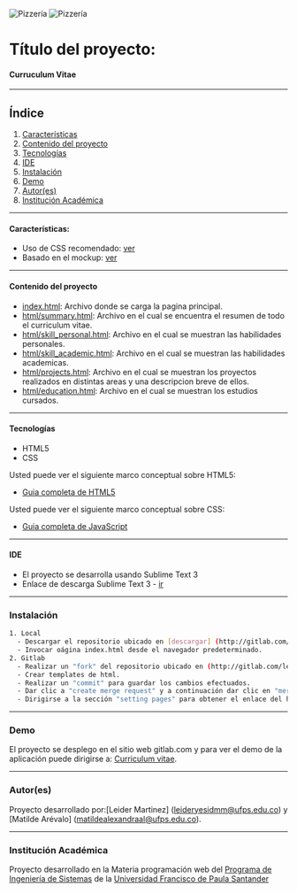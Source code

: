 ![Pizzería](./images/encabezado.png)
![Pizzería](./images/encabezado.png)
# Título del proyecto:

#### Curruculum Vitae 
***
## Índice
1. [Características](#características)
2. [Contenido del proyecto](#contenido-del-proyecto)
3. [Tecnologías](#tecnologías)
4. [IDE](#ide)
5. [Instalación](#instalación)
6. [Demo](#demo)
7. [Autor(es)](#autores)
8. [Institución Académica](#institución-académica)
***

#### Características:
  - Uso de CSS recomendado: [ver](https://gitlab.com/leiderMartinez/my-curriculum/-/tree/master/css)
  - Basado en el mockup: [ver](https://www.dropbox.com/s/s8u22zgwl1ipacn/Actividad%20Hoja%20de%20Vida-ufps-CSS.pdf?dl=0)
***

  #### Contenido del proyecto
  - [index.html](https://gitlab.com/leiderMartinez/my-curriculum/-/blob/master/index.html): Archivo donde se carga la pagina principal.
  - [html/summary.html](https://gitlab.com/leiderMartinez/my-curriculum/-/blob/master/html/summary.html): Archivo en el cual se encuentra el resumen de todo el curriculum vitae.
  - [html/skill_personal.html](https://gitlab.com/leiderMartinez/my-curriculum/-/blob/master/html/skill_personal.html): Archivo en el cual se muestran las habilidades personales.
  - [html/skill_academic.html](https://gitlab.com/leiderMartinez/my-curriculum/-/blob/master/html/skill_academic.html): Archivo en el cual se muestran las habilidades academicas.
  - [html/projects.html](https://gitlab.com/leiderMartinez/my-curriculum/-/blob/master/html/projects.html): Archivo en el cual se muestran los proyectos realizados en distintas areas y una descripcion breve de ellos.
  - [html/education.html](https://gitlab.com/leiderMartinez/my-curriculum/-/blob/master/html/education.html): Archivo en el cual se muestran los estudios cursados.
***
#### Tecnologías

  - HTML5
  - CSS

Usted puede ver el siguiente marco conceptual sobre HTML5:
  - [Guia completa de HTML5](https://www.w3schools.com/html/default.asp)

Usted puede ver el siguiente marco conceptual sobre CSS:
  - [Guia completa de JavaScript](https://www.w3schools.com/css/default.asp)

  ***
#### IDE

- El proyecto se desarrolla usando Sublime Text 3 
- Enlace de descarga Sublime Text 3 - [ir](https://www.sublimetext.com/3)

***
### Instalación

```sh
1. Local
  - Descargar el repositorio ubicado en [descargar] (http://gitlab.com/leiderMartinez/my-curriculum)
  - Invocar oágina index.html desde el navegador predeterminado.
2. Gitlab
  - Realizar un "fork" del repositorio ubicado en (http://gitlab.com/leiderMartinez/my-curriculum)
  - Crear templates de html.
  - Realizar un "commit" para guardar los cambios efectuados.
  - Dar clic a "create merge request" y a continuación dar clic en "merge".
  - Dirigirse a la sección "setting pages" para obtener el enlace del hosting.

```

***
### Demo

El proyecto se desplego en el sitio web gitlab.com y para ver el demo de la aplicación puede dirigirse a: [Curriculum vitae](http://leidermartinez.gitlab.io/my-curriculum/).

***
### Autor(es)
Proyecto desarrollado por:[Leider Martinez] (<leideryesidmm@ufps.edu.co>) y [Matilde Arévalo] (<matildealexandraal@ufps.edu.co>).


***
### Institución Académica   
Proyecto desarrollado en la Materia programación web del  [Programa de Ingeniería de Sistemas] de la [Universidad Francisco de Paula Santander]


   [Programa de Ingeniería de Sistemas]:<https://ingsistemas.cloud.ufps.edu.co/>
   [Universidad Francisco de Paula Santander]:<https://ww2.ufps.edu.co/>
